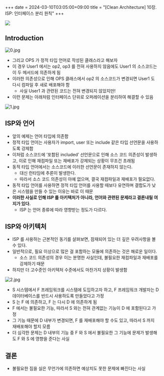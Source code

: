 +++ 
date = 2024-03-10T03:05:00+09:00
title = "[Clean Architecture] 10장. ISP: 인터페이스 분리 원칙"
+++

![](/images/books/clean-architecture/cover.jpg)

## Introduction

![0.jpg](/images/books/clean-architecture/chapter10/0.jpg)

- 그리고 OPS 가 정적 타입 언어로 작성된 클래스라고 해보자
- 이 경우 User1 에서는 op2, op3 를 전혀 사용하지 않음에도 User1 의 소스코드는 이 두 메서드에 의존하게 됨
- 이러한 의존성으로 인해 OPS 클래스에서 op2 의 소스코드가 변경되면 User1 도 다시 컴파일 후 새로 배포해야 함
  - 사실 User1 과 관련된 코드는 전혀 변경되지 않았지만!
- 이런 문제는 아래처럼 인터페이스 단위로 오퍼레이션을 분리하여 해결할 수 있음

![1.jpg](/images/books/clean-architecture/chapter10/1.jpg)

## ISP와 언어

- 앞의 예제는 언어 타입에 의존함
- 정적 타입 언어는 사용자가 import, user 또는 include 같은 타입 선언문을 사용하도록 강제함
- 이처럼 소스코드에 ‘포함된 included’ 선언문으로 인해 소스 코드 의존성이 발생하고, 이로 인해 재컴파일 또는 재배포가 강제되는 상황이 무조건 초래됨
- 동적 타입 언어에서는 소스코드에 이러한 선언문이 존재하지 않는다.
  - 대신 런타임에 추론이 발생한다.
  - 따라서 소스 코드 의존성이 아예 없으며, 결국 재컴파일과 재배포가 필요없다.
- 동적 타입 언어를 사용하면 정적 타입 언어를 사용할 때보다 유연하며 결합도가 낮은 시스템을 만들 수 있는 이유는 바로 이 때문
- **이러한 사실로 인해 ISP 를 아키텍처가 아니라, 언어와 관련된 문제라고 결론내릴 여지가 있다.**
  - ISP 는 언어 종류에 따라 영향받는 정도가 다르다.

## ISP와 아키텍처

- ISP 를 사용하는 근본적인 동기를 살펴보면, 잠재되어 있는 더 깊은 우려사항을 볼 수 있다.
- 일반적으로, 필요 이상으로 많은 걸 포함하는 모듈에 의존하는 것은 해로운 일이다.
  - 소스 코드 의존성의 경우 이는 분명한 사실인데, 불필요한 재컴파일과 재배포를 강제하기 때문
- 하지만 더 고수준인 아키텍처 수준에서도 마찬가지 상황이 발생함

![2.jpg](/images/books/clean-architecture/chapter10/2.jpg)

- S 시스템에서 F 프레임워크를 시스템에 도입하고자 하고, F 프레임워크 개발자는 D 데이터베이스를 반드시 사용하도록 만들었다고 가정
- S 는 F 에 의존하고, F 는 다시 D 에 의존하게 됨
- F 에서는 불필요한 기능, 따라서 S 와는 전혀 관계없는 기능이 D 에 포함된다고 가정
- 그 기능 때문에 D 내부가 변경되면, F 를 재배포해야 할 수도 있고, 따라서 S 까지 재배포해야 할지 모름
- 더 심각한 문제는 D 내부의 기능 중 F 와 S 에서 불필요한 그 기능에 문제가 발생해도 F 와 S 에 영향을 준다는 사실

## 결론

- 불필요한 짐을 실은 무언가에 의존하면 예상치도 못한 문제에 빠진다는 사실
